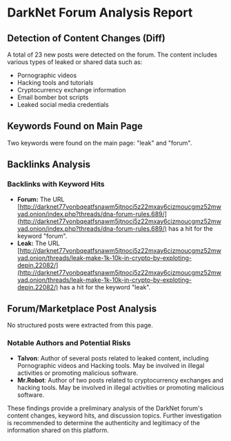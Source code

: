 # DarkNet Forum Analysis Report

## Detection of Content Changes (Diff)

A total of 23 new posts were detected on the forum. The content includes various types of leaked or shared data such as:

- Pornographic videos
- Hacking tools and tutorials
- Cryptocurrency exchange information
- Email bomber bot scripts
- Leaked social media credentials

## Keywords Found on Main Page

Two keywords were found on the main page: "leak" and "forum".

## Backlinks Analysis

### Backlinks with Keyword Hits

*   **Forum:** The URL [http://darknet77vonbqeatfsnawm5jtnoci5z22mxay6cizmoucgmz52mwyad.onion/index.php?threads/dna-forum-rules.689/](http://darknet77vonbqeatfsnawm5jtnoci5z22mxay6cizmoucgmz52mwyad.onion/index.php?threads/dna-forum-rules.689/) has a hit for the keyword "forum".
*   **Leak:** The URL [http://darknet77vonbqeatfsnawm5jtnoci5z22mxay6cizmoucgmz52mwyad.onion/threads/leak-make-1k-10k-in-crypto-by-exploting-depin.22082/](http://darknet77vonbqeatfsnawm5jtnoci5z22mxay6cizmoucgmz52mwyad.onion/threads/leak-make-1k-10k-in-crypto-by-exploting-depin.22082/) has a hit for the keyword "leak".

## Forum/Marketplace Post Analysis

No structured posts were extracted from this page.

### Notable Authors and Potential Risks

*   **Talvon**: Author of several posts related to leaked content, including Pornographic videos and Hacking tools. May be involved in illegal activities or promoting malicious software.
*   **Mr.Robot**: Author of two posts related to cryptocurrency exchanges and hacking tools. May be involved in illegal activities or promoting malicious software.

These findings provide a preliminary analysis of the DarkNet forum's content changes, keyword hits, and discussion topics. Further investigation is recommended to determine the authenticity and legitimacy of the information shared on this platform.